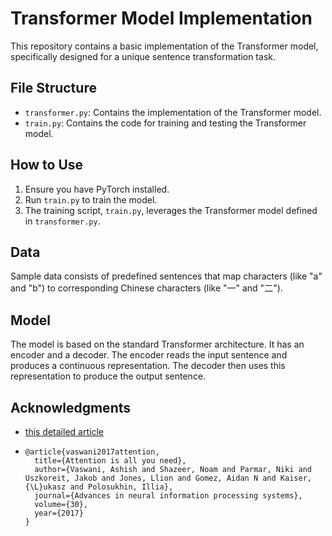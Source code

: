 # Transformer Model Implementation

This repository contains a basic implementation of the Transformer model, specifically designed for a unique sentence transformation task.

## File Structure

- `transformer.py`: Contains the implementation of the Transformer model.
- `train.py`: Contains the code for training and testing the Transformer model.

## How to Use

1. Ensure you have PyTorch installed.
2. Run `train.py` to train the model.
3. The training script, `train.py`, leverages the Transformer model defined in `transformer.py`.

## Data

Sample data consists of predefined sentences that map characters (like "a" and "b") to corresponding Chinese characters (like "一" and "二").

## Model

The model is based on the standard Transformer architecture. It has an encoder and a decoder. The encoder reads the input sentence and produces a continuous representation. The decoder then uses this representation to produce the output sentence.

## Acknowledgments

- [this detailed article](https://blog.csdn.net/m0_51474171/article/details/127723423?ops_request_misc=&request_id=&biz_id=102&utm_term=手撕transformer&utm_medium=distribute.pc_search_result.none-task-blog-2~all~sobaiduweb~default-5-127723423.142^v94^chatsearchT3_1&spm=1018.2226.3001.4187)

- ```
  @article{vaswani2017attention,
    title={Attention is all you need},
    author={Vaswani, Ashish and Shazeer, Noam and Parmar, Niki and Uszkoreit, Jakob and Jones, Llion and Gomez, Aidan N and Kaiser, {\L}ukasz and Polosukhin, Illia},
    journal={Advances in neural information processing systems},
    volume={30},
    year={2017}
  }
  ```